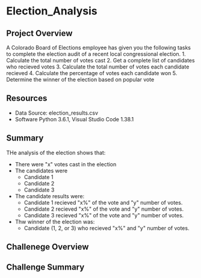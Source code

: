 # Election_Analysis

## Project Overview
A Colorado Board of Elections employee has given you the following tasks to complete the election audit of a recent local congressional election.
    1. Calculate the total number of votes cast
    2. Get a complete list of candidates who recieved votes
    3. Calculate the total number of votes each candidate recieved
    4. Calculate the percentage of votes each candidate won
    5. Determine the winner of the election based on popular vote
## Resources 
* Data Source: election_results.csv
* Software Python 3.6.1, Visual Studio Code 1.38.1
## Summary
THe analysis of the election shows that:

  * There were "x" votes cast in the election
  * The candidates were
    *  Candidate 1
    *  Candidate 2
    *  Candidate 3
  * The candidate results were:
    *  Candidate 1 recieved "x%" of the vote and "y" number of votes.
    *  Candidate 2 recieved "x%" of the vote and "y" number of votes.
    *  Candidate 3 recieved "x%" of the vote and "y" number of votes.
  * Thw winner of the election was:
    *  Candidate (1, 2, or 3) who recieved "x%" and "y" number of votes.
## Challenege Overview
## Challenge Summary
